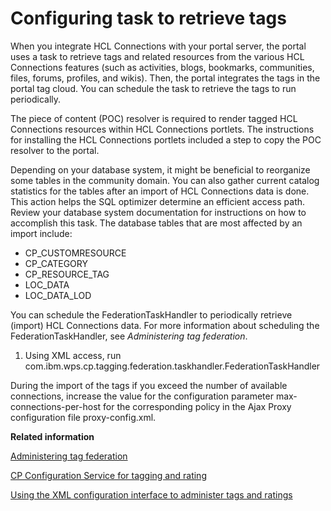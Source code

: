 # Configuring task to retrieve tags

When you integrate HCL Connections with your portal server, the portal uses a task to retrieve tags and related resources from the various HCL Connections features \(such as activities, blogs, bookmarks, communities, files, forums, profiles, and wikis\). Then, the portal integrates the tags in the portal tag cloud. You can schedule the task to retrieve the tags to run periodically.

The piece of content \(POC\) resolver is required to render tagged HCL Connections resources within HCL Connections portlets. The instructions for installing the HCL Connections portlets included a step to copy the POC resolver to the portal.

Depending on your database system, it might be beneficial to reorganize some tables in the community domain. You can also gather current catalog statistics for the tables after an import of HCL Connections data is done. This action helps the SQL optimizer determine an efficient access path. Review your database system documentation for instructions on how to accomplish this task. The database tables that are most affected by an import include:

-   CP\_CUSTOMRESOURCE
-   CP\_CATEGORY
-   CP\_RESOURCE\_TAG
-   LOC\_DATA
-   LOC\_DATA\_LOD

You can schedule the FederationTaskHandler to periodically retrieve \(import\) HCL Connections data. For more information about scheduling the FederationTaskHandler, see *Administering tag federation*.

1.  Using XML access, run com.ibm.wps.cp.tagging.federation.taskhandler.FederationTaskHandler


During the import of the tags if you exceed the number of available connections, increase the value for the configuration parameter max-connections-per-host for the corresponding policy in the Ajax Proxy configuration file proxy-config.xml.


**Related information**  


[Administering tag federation](../admin-system/tag_fed_admin.md)

[CP Configuration Service for tagging and rating](../admin-system/srvcfg_cpcfg4tr.md)

[Using the XML configuration interface to administer tags and ratings](../admin-system/tag_rate_xml.md)

